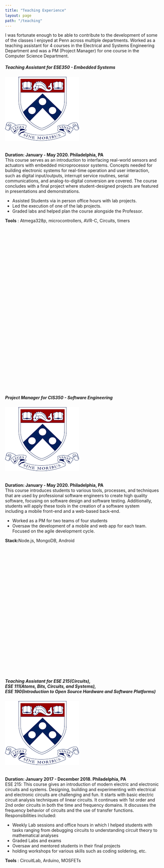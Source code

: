 ```yaml
---
title: "Teaching Experience"
layout: page
path: "/teaching"
---
```


I was fortunate enough to be able to contribute to the development of some of the classes I enjoyed at Penn across multiple departments. Worked as a teaching assistant for 4 courses in the Electrical and Systems Engineering Department and was a PM (Project Manager) for one course in the Computer Science Department.

<div class="container">
    <div id='left-content'>
     <h5 id="Titre">Teaching Assistant for ESE350 - Embedded Systems</h5>
        <img id="Logo" src="./penn.png" alt="logo" />        
    </div>
    <div id='right-content'>        
        <br/><br/><b>Duration: January - May 2020. Philadelphia, PA</b><br/>
        This course serves as an introduction to interfacing real-world sensors and actuators with embedded microprocessor systems. Concepts needed for building electronic systems for real-time operation and user interaction, such as digital input/outputs, interrupt service routines, serial communications, and analog-to-digital conversion are covered. The course concludes with a final project where student-designed projects are featured in presentations and demonstrations.
         <ul> 
            <li>Assisted Students via in person office hours with lab projects. </li>
            <li>Led the execution of one of the lab projects. </li>
            <li>Graded labs and helped plan the course alongside the Professor.</li>
        </ul> 
        <b>Tools</b> : Atmega328p, microcontrollers, AVR-C, Circuits, timers 
        </span>
    </div>
    <br/><br/><br/><br/><br/><br/><br/><br/><br/>
</div>

<br/><br/><br/><br/><br/><br/><br/><br/><br/><br/><br/><br/><br/><br/><br/><br/><br/><br/><br/><br/><br/><br/>
<div class="container">
    <div id='left-content'>
     <h5 id="Titre">Project Manager for CIS350 - Software Engineering</h5>
        <img id="Logo" src="./penn.png" alt="logo" />        
    </div>
    <div id='right-content'>        
        <br/><br/><b>Duration: January - May 2020. Philadelphia, PA</b><br/>
        This course introduces students to various tools, processes, and techniques that are used by professional software engineers to create high quality software, focusing on software design and software testing. Additionally, students will apply these tools in the creation of a software system including a mobile front-end and a web-based back-end.<br/>
         <ul> 
            <li>Worked as a PM for two teams of four students </li>
            <li>Oversaw the development of a mobile and web app for each team. Focused on the agile development cycle. </li>
        </ul> 
        <b>Stack:</b>Node.js, MongoDB, Android   
        </span>
    </div>
    <br/><br/><br/><br/><br/><br/><br/>
</div>

<br/><br/><br/><br/><br/><br/><br/><br/><br/><br/><br/><br/><br/><br/><br/><br/><br/>
<div class="container">
    <div id='left-content'>
     <h5 id="Titre">Teaching Assistant for ESE 215(Circuits),<br/> ESE 111(Atoms, Bits, Circuits, and Systems),<br/> ESE 190(Introduction to Open Source Hardware and Software Platforms)</h5>
        <img id="Logo" src="./penn.png" alt="logo" />        
    </div>
    <div id='right-content'>        
        <br/><br/><b>Duration: January 2017 - December 2018. Philadelphia, PA</b><br/>
        ESE 215: This course gives an introduction of modern electric and electronic circuits and systems. Designing, building and experimenting with electrical and electronic circuits are challenging and fun. It starts with basic electric circuit analysis techniques of linear circuits. It continues with 1st order and 2nd order circuits in both the time and frequency domains. It discusses the frequency behavior of circuits and the use of transfer functions. 
        Responsibilities included:
         <ul> 
            <li>Weekly Lab sessions and office hours in which I helped students with tasks ranging from debugging circuits to understanding circuit theory to mathematical analyses </li>
            <li>Graded Labs and exams</li>
            <li>Oversaw and mentored students in their final projects</li>
            <li>holding workshops for various skills such as coding soldering, etc.</li>
        </ul>  
        <b>Tools</b> : CircuitLab, Arduino, MOSFETs  
        </span>
    </div>
    <br/><br/><br/><br/><br/><br/><br/><br/>
</div>
